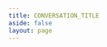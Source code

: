 ```yaml
---
title: CONVERSATION_TITLE
aside: false
layout: page
---
```


<script setup>
import { useData } from "vitepress";
import ConversationView from "@/views/ConversationView.vue";

const { params } = useData();

const id = params.value.id;
const component = params.value.component;
</script>

<ClientOnly>
  <ConversationView :id="id" :component="component" />
</ClientOnly>

<style module>
.content {
  position: relative;
  width: 100vw;
  height: calc(100vh - var(--vp-nav-height));
}
</style>
